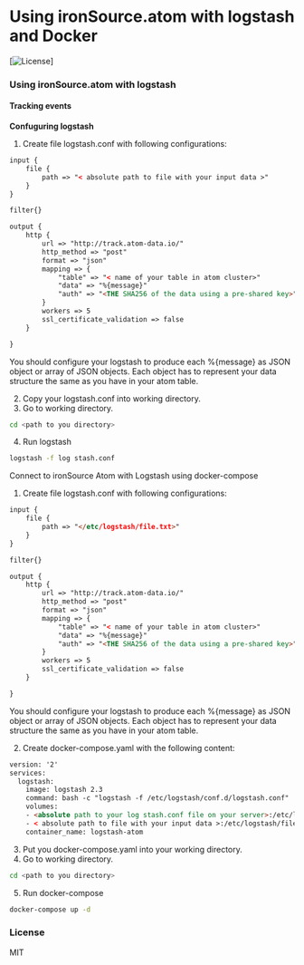# Using ironSource.atom with logstash and Docker
[![License][license-image]]



### Using ironSource.atom with logstash

#### Tracking events
__Confuguring logstash__
1. Create file logstash.conf with following configurations:

```html
input {
    file {
        path => "< absolute path to file with your input data >"
    }
}

filter{}

output {
    http {
        url => "http://track.atom-data.io/"
        http_method => "post"
        format => "json"
        mapping => {
            "table" => "< name of your table in atom cluster>"
            "data" => "%{message}"
            "auth" => "<THE SHA256 of the data using a pre-shared key>"
        }
        workers => 5
        ssl_certificate_validation => false
    }

}
```
You should configure your logstash to produce  each %{message} as JSON object or array of JSON objects. Each object has to represent your data structure the same as you have in your atom table.

2. Copy your logstash.conf into working directory.
3. Go to working directory.
```bash
cd <path to you directory>
```
4. Run logstash
```bash
logstash -f log stash.conf
```


Connect to ironSource Atom with Logstash using docker-compose

1. Create file logstash.conf with following configurations:
```html
input {
    file {
        path => "</etc/logstash/file.txt>"
    }
}

filter{}

output {
    http {
        url => "http://track.atom-data.io/"
        http_method => "post"
        format => "json"
        mapping => {
            "table" => "< name of your table in atom cluster>"
            "data" => "%{message}"
            "auth" => "<THE SHA256 of the data using a pre-shared key>"
        }
        workers => 5
        ssl_certificate_validation => false
    }

}
```
You should configure your logstash to produce  each %{message} as JSON object or array of JSON objects. Each object has to represent your data structure the same as you have in your atom table.

2. Create docker-compose.yaml with the following content:
```html
version: '2'
services:
  logstash:
    image: logstash 2.3
    command: bash -c "logstash -f /etc/logstash/conf.d/logstash.conf"
    volumes: 
    - <absolute path to your log stash.conf file on your server>:/etc/logstash/conf.d/logstash.conf
    - < absolute path to file with your input data >:/etc/logstash/file.txt
    container_name: logstash-atom
```
3. Put you docker-compose.yaml into your working directory.
4. Go to working directory.
```bash
cd <path to you directory>
```
5. Run docker-compose
```bash
docker-compose up -d
```


### License
MIT

[license-image]: https://img.shields.io/badge/license-MIT-blue.svg?style=flat-square
